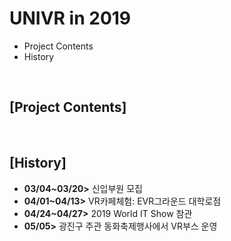 # UNIVR in 2019
* Project Contents
* History

<br>

## [Project Contents]

<br>

## [History]
* **03/04~03/20>** 신입부원 모집
* **04/01~04/13>** VR카페체험: EVR그라운드 대학로점
* **04/24~04/27>** 2019 World IT Show 참관
* **05/05>** 광진구 주관 동화축제행사에서 VR부스 운영
